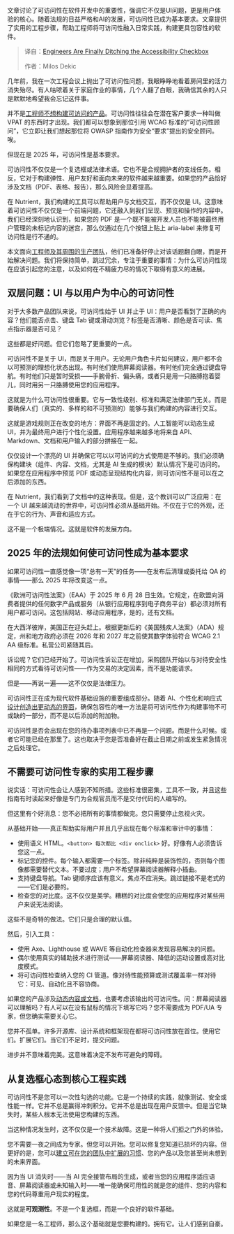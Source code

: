 
<!--
title: 工程师们终于放弃了“无障碍复选框”
cover: https://cdn.thenewstack.io/media/2025/07/ef428b50-dfy-ipeidlbn9wm-unsplash-1-scaled.jpg
summary: 文章讨论了可访问性在软件开发中的重要性，强调它不仅是UI问题，更是用户体验的核心。随着法规的日益严格和AI的发展，可访问性已成为基本要求。文章提供了实用的工程步骤，帮助工程师将可访问性融入日常实践，构建更具包容性的软件。
-->

文章讨论了可访问性在软件开发中的重要性，强调它不仅是UI问题，更是用户体验的核心。随着法规的日益严格和AI的发展，可访问性已成为基本要求。文章提供了实用的工程步骤，帮助工程师将可访问性融入日常实践，构建更具包容性的软件。

> 译自：[Engineers Are Finally Ditching the Accessibility Checkbox](https://thenewstack.io/engineers-are-finally-ditching-the-accessibility-checkbox/)
> 
> 作者：Milos Dekic

几年前，我在一次工程会议上抛出了可访问性问题，我眼睁睁地看着房间里的活力消失殆尽。有人咕哝着关于家庭作业的事情，几个人翻了白眼，我确信其余的人只是默默地希望我会忘记这件事。

并不是[工程师不想构建可访问的产品](https://thenewstack.io/entrepreneurship-for-engineers-how-to-build-products-customers-love/)。可访问性往往会在潜在客户要求一种叫做 VPAT 的东西时才出现。我们都可以想象到那位引用 WCAG 标准的“可访问性顾问”，它立即让我们想起那位将 OWASP 指南作为安全“要求”提出的安全顾问。 唉。

但现在是 2025 年，可访问性是基本要求。

可访问性不仅仅是一个复选框或法律术语。它也不是合规拥护者的支线任务。相反，它对于构建弹性、用户友好和面向未来的软件越来越重要。如果您的产品恰好涉及文档（PDF、表格、报告），那么风险会显着提高。

在 Nutrient，我们构建的工具可以帮助用户与文档交互，而不仅仅是 UI。这意味着可访问性不仅仅是一个前端问题，它还融入到我们呈现、预览和操作的内容中。我们已经深刻地认识到，如果您的 PDF 是一个既不能被开发人员也不能被最终用户管理的未标记内容的迷宫，那么仅通过在几个按钮上贴上 aria-label 来修复可访问性是行不通的。

本文面向[工程师及其周围的生产团队](https://thenewstack.io/why-successful-platform-engineering-teams-need-a-product-manager/)，他们已准备好停止对该话题翻白眼，而是开始解决问题。我们将保持简单，跳过冗余，专注于重要的事情：为什么可访问性现在应该引起您的注意，以及如何在不精疲力尽的情况下取得有意义的进展。

## 双层问题：UI 与以用户为中心的可访问性

对于大多数产品团队来说，可访问性始于 UI 并止于 UI：用户是否看到了正确的内容？他们能否点击、键盘 Tab 键或滑动浏览？标签是否清晰、颜色是否可读、焦点指示器是否可见？

这些都是好问题。但它们忽略了更重要的一点。

可访问性不是关于 UI，而是关于用户。无论用户角色卡片如何建议，用户都不会以可预测的理想化状态出现。有时他们使用屏幕阅读器。有时他们完全通过键盘导航。有时他们只是暂时受损——手腕骨折、偏头痛，或者只是用一只胳膊抱着婴儿，同时用另一只胳膊使用您的应用程序。

这就是为什么可访问性很重要。它与一致性级别、标准和满足法律部门无关。而是要确保人们（真实的、多样的和不可预测的）能够与我们构建的内容进行交互。

这就是游戏规则正在改变的地方：界面不再是固定的。人工智能可以动态生成 UI，并为最终用户进行个性化设置。应用程序越来越多地将来自 API、Markdown、文档和用户输入的部分拼接在一起。

仅仅设计一个漂亮的 UI 并确保它可以以可访问的方式使用是不够的。我们必须确保构建块（组件、内容、文档，尤其是 AI 生成的模块）默认情况下是可访问的。如果您在应用程序中预览 PDF 或动态呈现结构化内容，则可访问性不是可以在之后添加的东西。

在 Nutrient，我们看到了文档中的这种表现。但是，这个教训可以广泛应用：在一个 UI 越来越流动的世界中，可访问性必须从基础开始。不仅在于它的外观，还在于它的行为、声音和适应方式。

这不是一个极端情况。这就是软件的发展方向。

## 2025 年的法规如何使可访问性成为基本要求

如果可访问性一直感觉像一项“总有一天”的任务——在发布后清理或委托给 QA 的事情——那么 2025 年将改变这一点。

《欧洲可访问性法案》（EAA）于 2025 年 6 月 28 日生效。它规定，在欧盟向消费者提供的任何数字产品或服务（从银行应用程序到电子商务平台）都必须对所有用户都可访问。这包括网站、移动应用程序，是的，还有文档。

在大西洋彼岸，美国正在迎头赶上。根据更新后的《美国残疾人法案》（ADA）规定，州和地方政府必须在 2026 年和 2027 年之前使其数字体验符合 WCAG 2.1 AA 级标准。私营公司紧随其后。

诉讼呢？它们已经开始了。可访问性诉讼正在增加，采购团队开始以与对待安全性相同的方式看待可访问性——作为交易的决定因素，而不是功能请求。

但是——再说一遍——这不仅仅是法律压力。

可访问性正在成为现代软件基础设施的重要组成部分。随着 AI、个性化和响应式[设计创造出更动态的界面](https://thenewstack.io/openai-launches-new-chatgpt-interface-designed-for-coding/)，确保包容性的唯一方法是将可访问性作为构建事物不可或缺的一部分，而不是以后添加的附加物。

可访问性是否会出现在您的待办事项列表中已不再是一个问题。而是什么时候。或者它可能已经在那里了。这也取决于您是否准备好在截止日期之前或发生紧急情况之后处理它。

## 不需要可访问性专家的实用工程步骤

说实话：可访问性会让人感到不知所措。这些标准很密集，工具不一致，并且这些指南有时读起来好像是专门为合规官员而不是交付代码的人编写的。

但这里有个好消息：您不必把所有的事情都做完。您只需要停止忽视火灾。

从基础开始——真正帮助实际用户并且几乎出现在每个标准和审计中的事情：

* 使用语义 HTML。`<button> 每次都比 <div onclick>` 好。好像有人必须告诉您这一点。
* 标记您的控件。每个输入都需要一个标签。除非纯粹是装饰性的，否则每个图像都需要替代文本。不要过度；用户不希望屏幕阅读器解释小插曲。
* 支持键盘导航。Tab 键顺序应该有意义。焦点不应消失。跳过链接不是老式的——它们是必要的。
* 检查您的对比度。这不仅仅是美学。糟糕的对比度会使您的应用程序对某些用户来说无法阅读。

这些不是奇特的做法。它们只是合理的默认值。

然后，引入工具：

* 使用 Axe、Lighthouse 或 WAVE 等自动化检查器来发现容易解决的问题。
* 偶尔使用真实的辅助技术进行测试——屏幕阅读器、降低的运动设置或高对比度模式。
* 将可访问性检查纳入您的 CI 管道。像对待性能预算或测试覆盖率一样对待它：可见、自动化且不容协商。

如果您的产品涉及[动态内容或文档](https://thenewstack.io/how-to-use-llms-for-dynamic-documentation/)，也要考虑该输出的可访问性。问：屏幕阅读器可以理解吗？有人可以在没有鼠标的情况下填写它吗？您不需要成为 PDF/UA 专家，但您确实需要关心它。

您并不孤单。许多开源库、设计系统和框架现在都将可访问性放在首位。使用它们。扩展它们。当它们不足时，提交问题。

进步并不意味着完美。这意味着决定不发布可避免的障碍。

## 从复选框心态到核心工程实践

可访问性不是您可以一次性勾选的功能。它是一个持续的实践，就像测试、安全或性能一样。它并不总是赢得冲刺积分。它并不总是出现在用户反馈中。但是当它缺失时，某些人根本无法使用您构建的东西。

当这种情况发生时，这不仅仅是一个技术故障。这是一种将人们拒之门外的体验。

您不需要一夜之间成为专家。但您可以开始。您可以修复您知道已损坏的内容。但更好的是，您可以[建立可在您的团队中扩展的习惯](https://thenewstack.io/high-performing-devops-teams-build-self-service-platforms/)、您的产品以及您甚至尚未想到的未来界面。

因为当 UI 消失时——当 AI 完全接管布局的生成，或者当您的应用程序适应语音、屏幕阅读器或未知输入时——唯一能确保可用性的就是您的组件、您的内容和您的代码尊重用户现实的程度。

这就是**可观测性**。不是一个复选框，而是一个良好的软件基础。

如果您是一名工程师，那么这个基础就是您要构建的。拥有它。让人们感到自豪。